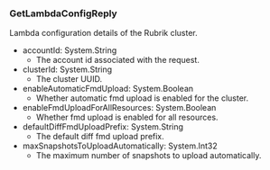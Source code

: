 ### GetLambdaConfigReply
Lambda configuration details of the Rubrik cluster.

- accountId: System.String
  - The account id associated with the request.
- clusterId: System.String
  - The cluster UUID.
- enableAutomaticFmdUpload: System.Boolean
  - Whether automatic fmd upload is enabled for the cluster.
- enableFmdUploadForAllResources: System.Boolean
  - Whether fmd upload is enabled for all resources.
- defaultDiffFmdUploadPrefix: System.String
  - The default diff fmd upload prefix.
- maxSnapshotsToUploadAutomatically: System.Int32
  - The maximum number of snapshots to upload automatically.
